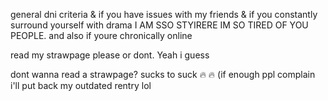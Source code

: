 general dni criteria & if you have issues with my friends & if you constantly surround yourself with drama I AM SSO STYIRERE IM SO TIRED OF YOU PEOPLE.
and also if youre chronically online


read my strawpage please or dont. Yeah i guess

dont wanna read a strawpage? sucks to suck :fire: :fire: (if enough ppl complain i'll put back my outdated rentry lol
